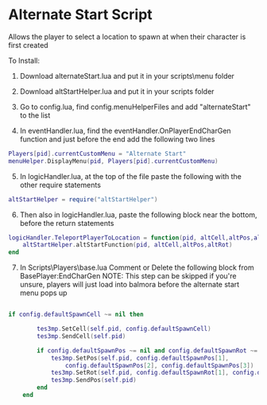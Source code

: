 # Alternate Start Script
Allows the player to select a location to spawn at when their character is first created

To Install:

1. Download alternateStart.lua and put it in your scripts\menu folder

2. Download altStartHelper.lua and put it in your scripts folder

3. Go to config.lua, find config.menuHelperFiles and add "alternateStart" to the list

4. In eventHandler.lua, find the eventHandler.OnPlayerEndCharGen function and just before the end add the following two lines
```lua
Players[pid].currentCustomMenu = "Alternate Start"
menuHelper.DisplayMenu(pid, Players[pid].currentCustomMenu)
```

5. In logicHandler.lua, at the top of the file paste the following with the other require statements
```lua
altStartHelper = require("altStartHelper")
```

6. Then also in logicHandler.lua, paste the following block near the bottom, before the return statements
```lua
logicHandler.TeleportPlayerToLocation = function(pid, altCell,altPos,altRot)
	altStartHelper.altStartFunction(pid, altCell,altPos,altRot)
end
```

7. In Scripts\Players\base.lua Comment or Delete the following block from BasePlayer:EndCharGen
NOTE: This step can be skipped if you're unsure, players will just load into balmora before the alternate start menu pops up

```lua

if config.defaultSpawnCell ~= nil then

        tes3mp.SetCell(self.pid, config.defaultSpawnCell)
        tes3mp.SendCell(self.pid)

        if config.defaultSpawnPos ~= nil and config.defaultSpawnRot ~= nil then
            tes3mp.SetPos(self.pid, config.defaultSpawnPos[1],
                config.defaultSpawnPos[2], config.defaultSpawnPos[3])
            tes3mp.SetRot(self.pid, config.defaultSpawnRot[1], config.defaultSpawnRot[2])
            tes3mp.SendPos(self.pid)
        end
    end
```
